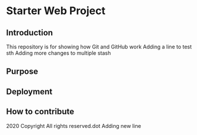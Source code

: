 # Starter Web Project

## Introduction

This repository is for showing how Git and GitHub work
Adding a line to test sth
Adding more changes to multiple stash
## Purpose

## Deployment

## How to contribute

2020 Copyright
All rights reserved.dot
Adding new line
